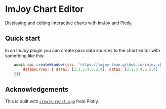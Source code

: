 # ImJoy Chart Editor

Displaying and editing interactive charts with [ImJoy](https://imjoy.io) and [Plotly](https://plotly.com/).

## Quick start

In an ImJoy plugin you can create pass data sources to the chart editor with something like this:
```js
    await api.createWindow({src: 'https://imjoy-team.github.io/imjoy-chart-editor/', fullscreen: true, data: {
        dataSources: { data1: [2,2,3,4,5,2,4], data2: [2,2,3,4,5,2,4] }
    }})
```
## Acknowledgements

This is built with [`create-react-app`](https://github.com/facebookincubator/create-react-app) from Plotly.
